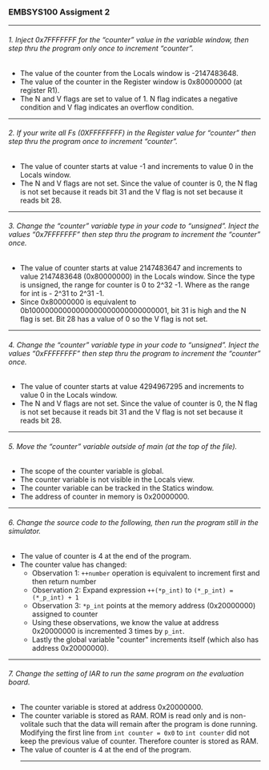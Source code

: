 ### EMBSYS100 Assigment 2
<hr>

###### 1. Inject 0x7FFFFFFF for the “counter” value in the variable window, then step thru the program only once to increment “counter”.
  - The value of the counter from the Locals window is -2147483648.
  - The value of the counter in the Register window is 0x80000000 (at register R1).
  - The N and V flags are set to value of 1. N flag indicates a negative condition and V flag indicates an overflow condition.
<hr>

###### 2. If your write all Fs (0XFFFFFFFF) in the Register value for “counter” then step thru the program once to increment “counter”.
  - The value of counter starts at value -1 and increments to value 0 in the Locals window.
  - The N and V flags are not set. Since the value of counter is 0, the N flag is not set because it reads bit 31 and the V flag is not set because it reads bit 28.
  <hr>
  
###### 3. Change the “counter” variable type in your code to “unsigned”. Inject the values “0x7FFFFFFF” then step thru the program to increment the “counter” once.
  - The value of counter starts at value 2147483647 and increments to value 2147483648 (0x80000000) in the Locals window. Since the type is unsigned, the range for counter is 0 to  2^32 -1. Where as the range for int is - 2^31 to 2^31 -1.
  - Since 0x80000000 is equivalent to 0b10000000000000000000000000000001, bit 31 is high and the N flag is set. Bit 28 has a value of 0 so the V flag is not set.
  <hr>
  
###### 4. Change the “counter” variable type in your code to “unsigned”. Inject the values “0xFFFFFFFF” then step thru the program to increment the “counter” once.
  - The value of counter starts at value 4294967295 and increments to value 0 in the Locals window.
  - The N and V flags are not set. Since the value of counter is 0, the N flag is not set because it reads bit 31 and the V flag is not set because it reads bit 28.
  <hr>

###### 5. Move the “counter” variable outside of main (at the top of the file).
  - The scope of the counter variable is global.
  - The counter variable is not visible in the Locals view.
  - The counter variable can be tracked in the Statics window.
  - The address of counter in memory is 0x20000000.
  <hr>
  
###### 6. Change the source code to the following, then run the program still in the simulator.
  - The value of counter is 4 at the end of the program.
  - The counter value has changed:
    - Observation 1: `++number` operation is equivalent to increment first and then return number
    - Observation 2: Expand expression `++(*p_int)` to `(*_p_int) = (*_p_int) + 1`
    - Observation 3: `*p_int` points at the memory address (0x20000000) assigned to counter 
    - Using these observations, we know the value at address 0x20000000 is incremented 3 times by `p_int`.
    - Lastly the global variable "counter" increments itself (which also has address 0x20000000).
  <hr>

###### 7. Change the setting of IAR to run the same program on the evaluation board.
  - The counter variable is stored at address 0x20000000.
  - The counter variable is stored as RAM. ROM is read only and is non-volitale such that the data will remain after the program is done running. Modifying the first line from `int counter = 0x0` to `int counter` did not keep the previous value of counter. Therefore counter is stored as RAM. 
  - The value of counter is 4 at the end of the program.
    <hr>
